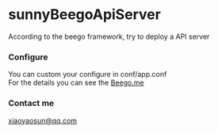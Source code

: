 # sunnyBeegoApiServer
According to the beego framework, try to deploy a API server

### Configure
You can custom your configure in conf/app.conf<br>
For the details you can see the [Beego.me](https://beego.me/docs/mvc/controller/config.md)

### Contact me
xiaoyaosun@qq.com
